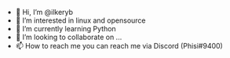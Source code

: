 - 👋 Hi, I’m @ilkeryb
- 👀 I’m interested in linux and opensource
- 🌱 I’m currently learning Python 
- 💞️ I’m looking to collaborate on ...
- 📫 How to reach me you can reach me via Discord (Phisi#9400)
<!---
ilkeryb/ilkeryb is a ✨ special ✨ repository because its `README.md` (this file) appears on your GitHub profile.
You can click the Preview link to take a look at your changes.
--->
